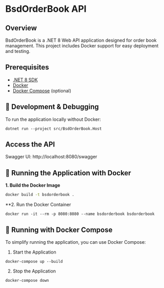 # BsdOrderBook API

## Overview
BsdOrderBook is a .NET 8 Web API application designed for order book management. This project includes Docker support for easy deployment and testing.

## Prerequisites
- [.NET 8 SDK](https://dotnet.microsoft.com/en-us/download/dotnet/8.0)
- [Docker](https://www.docker.com/get-started)
- [Docker Compose](https://docs.docker.com/compose/install/) (optional)

## 🔧 Development & Debugging
To run the application locally without Docker:
```
dotnet run --project src/BsdOrderBook.Host
```
## Access the API
Swagger UI: http://localhost:8080/swagger

## 🚀 Running the Application with Docker

**1. Build the Docker Image**
```sh
docker build -t bsdorderbook .
```
**2. Run the Docker Container
```
docker run -it --rm -p 8080:8080 --name bsdorderbook bsdorderbook
```
## 🐳 Running with Docker Compose
To simplify running the application, you can use Docker Compose:

1. Start the Application
```
docker-compose up --build
```
2. Stop the Application
```
docker-compose down
```
